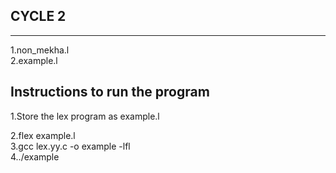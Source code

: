 CYCLE 2 
----------
-----------

1.non_mekha.l
<br>
2.example.l


  Instructions to run the program
  -----------------------------

  1.Store the lex program as example.l
  <br>

  2.flex example.l
  <br>
  3.gcc lex.yy.c -o example -lfl
  <br>
  4../example

 


